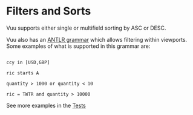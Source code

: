 # Filters and Sorts

Vuu supports either single or multifield sorting by ASC or DESC. 

Vuu also has an [ANTLR grammar](https://github.com/venuu-io/vuu/tree/master/vuu/src/main/antlr4/io/venuu/vuu/grammar) which allows filtering within viewports. 
Some examples of what is supported in this grammar are:

```

ccy in [USD,GBP]

ric starts A

quantity > 1000 or quantity < 10

ric = TWTR and quantity > 10000
```

See more examples in the [Tests](https://github.com/venuu-io/vuu/blob/master/vuu/src/test/scala/io/venuu/vuu/core/filter/FilterGrammerTest.scala)



